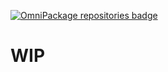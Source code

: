 [![OmniPackage repositories badge](https://repositories.omnipackage.org/oleg/examples-python/examples-python.svg)](https://web.omnipackage.org/oleg/examples-python/install)

# WIP
